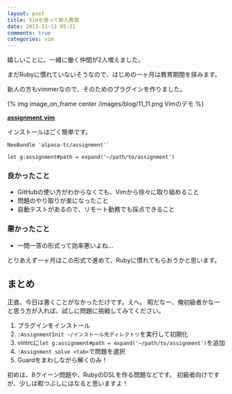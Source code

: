 ```yaml
---
layout: post
title: Vimを使って新人教育
date: 2013-11-11 05:21
comments: true
categories: vim
---
```


嬉しいことに、一緒に働く仲間が2人増えました。

まだRubyに慣れていないそうなので、はじめの一ヶ月は教育期間を挟みます。

新人の方もvimmerなので、そのためのプラグインを作りました。

{% img image_on_frame center /images/blog/11_11.png Vimのデモ %}

**[assignment.vim](https://github.com/enfactv/assignment)**

インストールはごく簡単です。

```vim
NeoBundle 'alpaca-tc/assignment'`

let g:assignment#path = expand('~/path/to/assignment')
```

### 良かったこと

- GitHubの使い方がわからなくても、Vimから徐々に取り組めること
- 問題のやり取りが楽になったこと
- 自動テストがあるので、リモート勤務でも採点できること

### 悪かったこと

- 一問一答の形式って効率悪いよね...

とりあえず一ヶ月はこの形式で進めて、Rubyに慣れてもらおうかと思います。

## まとめ

正直、今日は書くことがなかっただけです。えへ。
暇だなー、俺初級者かなーと思う方が入れば、試しに問題に挑戦してみてください。

1. プラグインをインストール
2. `:AssignmentInit ~/インストール先ディレクトリ`を実行して初期化
3. vimrcに`let g:assignment#path = expand('~/path/to/assignment')`を追加
4. `:Assignment solve <tab>`で問題を選択
5. Guardをまわしながら解くのみ！

初めは、8クイーン問題や、RubyのDSLを作る問題などです。
初級者向けですが、少しは暇つぶしにはなると思いますよ！
